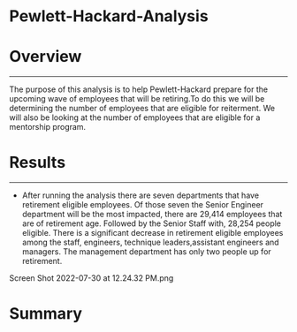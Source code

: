 # Pewlett-Hackard-Analysis
# Overview
-----

The purpose of this analysis is to help Pewlett-Hackard prepare for the upcoming wave of employees that will be retiring.To do this we will be determining the number of employees that are eligible for reiterment. We will also be looking at the number of employees that are eligible for a mentorship program.
# Results
------

 * After running the analysis there are seven departments that have retirement eligible employees. Of those seven the Senior Engineer department will be the most impacted, there are 29,414 employees that are of retirement age. Followed by the Senior Staff with, 28,254 people eligible. There is a significant decrease in retirement eligible employees among the staff, engineers, technique leaders,assistant engineers and managers. The management department has only two people up for retirement.

Screen Shot 2022-07-30 at 12.24.32 PM.png

# Summary